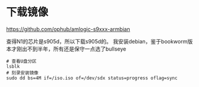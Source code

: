 # 下载镜像

https://github.com/ophub/amlogic-s9xxx-armbian

查得N1的芯片是s905d，所以下载s905d的。
我安装debian，鉴于bookworm版本才刚出不到半年，所有还是保守一点选了bullseye


```shell
# 查看U盘分区
lsblk
# 刻录安装镜像
sudo dd bs=4M if=/iso.iso of=/dev/sdx status=progress oflag=sync
```
